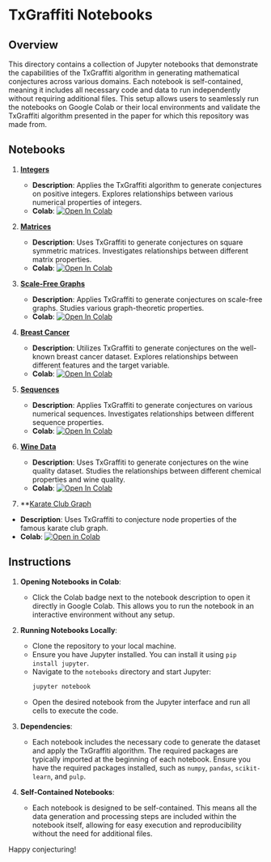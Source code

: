 # TxGraffiti Notebooks

## Overview

This directory contains a collection of Jupyter notebooks that demonstrate the capabilities of the TxGraffiti algorithm in generating mathematical conjectures across various domains. Each notebook is self-contained, meaning it includes all necessary code and data to run independently without requiring additional files. This setup allows users to seamlessly run the notebooks on Google Colab or their local environments and validate the TxGraffiti algorithm presented in the paper for which this repository was made from.

## Notebooks

1. **[Integers](integers.ipynb)**
   - **Description**: Applies the TxGraffiti algorithm to generate conjectures on positive integers. Explores relationships between various numerical properties of integers.
   - **Colab**: [![Open In Colab](https://colab.research.google.com/assets/colab-badge.svg)](https://colab.research.google.com/github/RandyRDavila/AI-discovery-in-mathematics-with-TxGraffiti/blob/main/notebooks/integers.ipynb)

2. **[Matrices](matrices.ipynb)**
   - **Description**: Uses TxGraffiti to generate conjectures on square symmetric matrices. Investigates relationships between different matrix properties.
   - **Colab**: [![Open In Colab](https://colab.research.google.com/assets/colab-badge.svg)](https://colab.research.google.com/github/RandyRDavila/AI-discovery-in-mathematics-with-TxGraffiti/blob/main/notebooks/matrices.ipynb)

3. **[Scale-Free Graphs](scale_free_graphs.ipynb)**
   - **Description**: Applies TxGraffiti to generate conjectures on scale-free graphs. Studies various graph-theoretic properties.
   - **Colab**: [![Open In Colab](https://colab.research.google.com/assets/colab-badge.svg)](https://colab.research.google.com/github/RandyRDavila/AI-discovery-in-mathematics-with-TxGraffiti/blob/main/notebooks/scale_free_graphs.ipynb)

4. **[Breast Cancer](breast_cancer.ipynb)**
   - **Description**: Utilizes TxGraffiti to generate conjectures on the well-known breast cancer dataset. Explores relationships between different features and the target variable.
   - **Colab**: [![Open In Colab](https://colab.research.google.com/assets/colab-badge.svg)](https://colab.research.google.com/github/RandyRDavila/AI-discovery-in-mathematics-with-TxGraffiti/blob/main/notebooks/breast_cancer.ipynb)

5. **[Sequences](sequences.ipynb)**
   - **Description**: Applies TxGraffiti to generate conjectures on various numerical sequences. Investigates relationships between different sequence properties.
   - **Colab**: [![Open In Colab](https://colab.research.google.com/assets/colab-badge.svg)](https://colab.research.google.com/github/RandyRDavila/AI-discovery-in-mathematics-with-TxGraffiti/blob/main/notebooks/sequences.ipynb)

6. **[Wine Data](wine_data.ipynb)**
   - **Description**: Uses TxGraffiti to generate conjectures on the wine quality dataset. Studies the relationships between different chemical properties and wine quality.
   - **Colab**: [![Open In Colab](https://colab.research.google.com/assets/colab-badge.svg)](https://colab.research.google.com/github/RandyRDavila/AI-discovery-in-mathematics-with-TxGraffiti/blob/main/notebooks/wine_data.ipynb)

7. **[Karate Club Graph](karate_club_graph.ipynb)
  - **Description**: Uses TxGraffiti to conjecture node properties of the famous karate club graph.
   - **Colab**: [![Open in Colab](https://colab.research.google.com/assets/colab-badge.svg)](https://colab.research.google.com/github/RandyRDavila/AI-discovery-in-mathematics-with-TxGraffiti/blob/main/notebooks/karate_club_graph.ipynb)

## Instructions

1. **Opening Notebooks in Colab**:
   - Click the Colab badge next to the notebook description to open it directly in Google Colab. This allows you to run the notebook in an interactive environment without any setup.

2. **Running Notebooks Locally**:
   - Clone the repository to your local machine.
   - Ensure you have Jupyter installed. You can install it using `pip install jupyter`.
   - Navigate to the `notebooks` directory and start Jupyter:
     ```sh
     jupyter notebook
     ```
   - Open the desired notebook from the Jupyter interface and run all cells to execute the code.

3. **Dependencies**:
   - Each notebook includes the necessary code to generate the dataset and apply the TxGraffiti algorithm. The required packages are typically imported at the beginning of each notebook. Ensure you have the required packages installed, such as `numpy`, `pandas`, `scikit-learn`, and `pulp`.

4. **Self-Contained Notebooks**:
   - Each notebook is designed to be self-contained. This means all the data generation and processing steps are included within the notebook itself, allowing for easy execution and reproducibility without the need for additional files.

Happy conjecturing!
